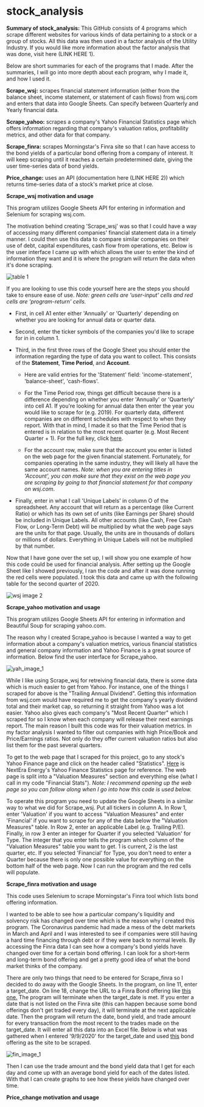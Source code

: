 # stock_analysis
**Summary of stock_analysis:** This GitHub consists of 4 programs which scrape different websites for various kinds of data pertaining to a stock or a group of stocks. All this data was then used in a factor analysis of the Utility Industry. If you would like more information about the factor analysis that was done, visit here (LINK HERE 1). 

Below are short summaries for each of the programs that I made. After the summaries, I will go into more depth about each program, why I made it, and how I used it. 

**Scrape_wsj:** scrapes financial statement information (either from the balance sheet, income statement, or statement of cash flows) from wsj.com and enters that data into Google Sheets. Can specify between Quarterly and Yearly financial data. 

**Scrape_yahoo:** scrapes a company's Yahoo Financial Statistics page which offers information regarding that company's valuation ratios, profitability metrics, and other data for that company. 

**Scrape_finra:** scrapes Morningstar's Finra site so that I can have access to the bond yields of a particular bond offering from a company of interest. It will keep scraping until it reaches a certain predetermined date, giving the user time-series data of bond yields. 

**Price_change:** uses an API (documentation here (LINK HERE 2)) which returns time-series data of a stock's market price at close.


**Scrape_wsj motivation and usage**

This program utilizes Google Sheets API for entering in information and Selenium for scraping wsj.com.

The motivation behind creating 'Scrape_wsj' was so that I could have a way of accessing many different companies' financial statement data in a timely manner. I could then use this data to compare similar companies on their use of debt, capital expenditures, cash flow from operations, etc. Below is the user interface I came up with which allows the user to enter the kind of information they want and it is where the program will return the data when it's done scraping.

![table 1](https://github.com/rossleavitt/stock_analysis/blob/main/images/wsj_img_1.PNG) 

If you are looking to use this code yourself here are the steps you should take to ensure ease of use. *Note: green cells are 'user-input' cells and red cells are 'program-return' cells.*

* First, in cell A1 enter either 'Annually' or 'Quarterly' depending on whether you are looking for annual data or quarter data. 

* Second, enter the ticker symbols of the companies you'd like to scrape for in in column 1.

* Third, in the first three rows of the Google Sheet you should enter the information regarding the type of data you want to collect. This consists of the **Statement**, **Time Period**, and **Account**. 
  
  * Here are valid entries for the 'Statement' field: 'income-statement', 'balance-sheet', 'cash-flows'. 

  * For the Time Period row, things get difficult because there is a difference depending on whether you enter 'Annually' or 'Quarterly' into cell A1. If you're looking for annual data then enter the year you would like to scrape for (e.g. 2019). For quarterly data, different companies are on different schedules with respect to when they report. With that in mind, I made it so that the Time Period that is entered is in relation to the most recent quarter (e.g. Most Recent Quarter + 1). For the full key, click [here](supplementary_files/quarter_time_period.md). 

  * For the account row, make sure that the account you enter is listed on the web page for the given financial statement. Fortunately, for companies operating in the same industry, they will likely all have the same account names. *Note: when you are entering titles in 'Account', you can make sure that they exist on the web page you are scraping by going to that financial statement for that company on wsj.com.*
 
* Finally, enter in what I call 'Unique Labels' in column O of the spreadsheet. Any account that will return as a percentage (like Current Ratio) or which has its own set of units (like Earnings per Share) should be included in Unique Labels. All other accounts (like Cash, Free Cash Flow, or Long-Term Debt) will be multiplied by what the web page says are the units for that page. Usually, the units are in thousands of dollars or millions of dollars. Everything in Unique Labels will not be multiplied by that number.

Now that I have gone over the set up, I will show you one example of how this code could be used for financial analysis. After setting up the Google Sheet like I showed previously, I ran the code and after it was done running the red cells were populated. I took this data and came up with the following table for the second quarter of 2020. 

![wsj image 2](https://github.com/rossleavitt/stock_analysis/blob/main/images/wsj_img_2.PNG)

**Scrape_yahoo motivation and usage**

This program utilizes Google Sheets API for entering in information and Beautiful Soup for scraping yahoo.com.

The reason why I created Scrape_yahoo is because I wanted a way to get information about a company's valuation metrics, various financial statistics and general company information and Yahoo Finance is a great source of information. Below find the user interface for Scrape_yahoo.

![yah_image_1](https://github.com/rossleavitt/stock_analysis/blob/main/images/yah_img1.PNG)

While I like using Scrape_wsj for retreiving financial data, there is some data which is much easier to get from Yahoo. For instance, one of the things I scraped for above is the "Trailing Annual Dividend". Getting this information from wsj.com would have required me to get the company's yearly dividend total and their market cap, so returning it straight from Yahoo was a lot easier. Yahoo also gives each company's "Most Recent Quarter" which I scraped for so I know when each company will release their next earnings report. The main reason I built this code was for their valuation metrics. In my factor analysis I wanted to filter out companies with high Price/Book and Price/Earnings ratios. Not only do they offer current valuation ratios but also list them for the past several quarters.

To get to the web page that I scraped for this project, go to any stock's Yahoo Finance page and click on the header called "Statistics". [Here](https://finance.yahoo.com/quote/NEE/key-statistics?p=NEE) is NextEra Energy's Yahoo Finance Statistics page for reference. The web page is split into a "Valuation Measures" section and everything else (what I call in my code "Financial Stats"). *Note: I recommend opening up the web page so you can follow along when I go into how this code is used below.*

To operate this program you need to update the Google Sheets in a similar way to what we did for Scrape_wsj. Put all tickers in column A. In Row 1, enter 'Valuation' if you want to access "Valuation Measures" and enter 'Financial' if you want to scrape for any of the data below the "Valuation Measures" table. In Row 2, enter an applicable Label (e.g. Trailing P/E). Finally, in row 3 enter an integer for Quarter if you selected 'Valuation' for Type. The integer that you enter tells the program which column of the "Valuation Measures" table you want to get. 1 is current, 2 is the last quarter, etc. If you selected 'Financial' for Type, you don't need to enter a Quarter because there is only one possible value for everything on the bottom half of the web page. Now I can run the program and the red cells will populate. 

**Scrape_finra motivation and usage**

This code uses Selenium to scrape Morningstar's Finra tool which lists bond offering information.

I wanted to be able to see how a particular company's liquidity and solvency risk has changed over time which is the reason why I created this program. The Coronavirus pandemic had made a mess of the debt markets in March and April and I was interested to see if companies were still having a hard time financing through debt or if they were back to normal levels. By accessing the Finra data I can see how a company's bond yields have changed over time for a certain bond offering. I can look for a short-term and long-term bond offering and get a pretty good idea of what the bond market thinks of the company. 

There are only two things that need to be entered for Scrape_finra so I decided to do away with the Google Sheets. In the program, on line 11, enter a target_date. On line 18, change the URL to a Finra Bond offering like [this one.](http://finra-markets.morningstar.com/BondCenter/BondTradeActivitySearchResult.jsp?ticker=C931349&startdate=11%2F12%2F2019&enddate=11%2F12%2F2020) The program will terminate when the target_date is met. If you enter a date that is not listed on the Finra site (this can happen because some bond offerings don't get traded every day), it will terminate at the next applicable date. Then the program will return the date, bond yield, and trade amount for every transaction from the most recent to the trades made on the target_date. It will enter all this data into an Excel file. Below is what was gathered when I entered '9/9/2020' for the target_date and used [this](http://finra-markets.morningstar.com/BondCenter/BondTradeActivitySearchResult.jsp?ticker=C931349&startdate=11%2F12%2F2019&enddate=11%2F12%2F2020) bond offering as the site to be scraped. 

![fin_image_1](https://github.com/rossleavitt/stock_analysis/blob/main/images/fin_img_1.PNG) 

Then I can use the trade amount and the bond yield data that I get for each day and come up with an average bond yield for each of the dates listed. With that I can create graphs to see how these yields have changed over time.

**Price_change motivation and usage**


